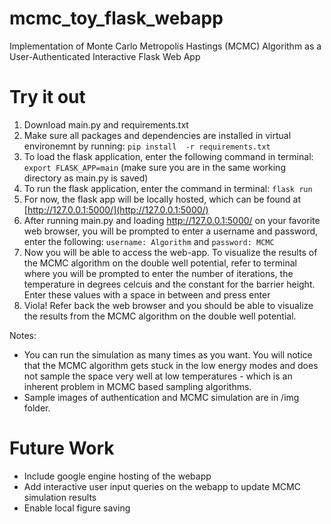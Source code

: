 # mcmc_toy_flask_webapp
Implementation of Monte Carlo Metropolis Hastings (MCMC) Algorithm as a User-Authenticated Interactive Flask Web App 

# Try it out
1) Download main.py and requirements.txt 
2) Make sure all packages and dependencies are installed in virtual environemnt by running: `pip install  -r requirements.txt `
3) To load the flask application, enter the following command in terminal: `export FLASK_APP=main` (make sure you are in the same working directory as main.py is saved)
4) To run the flask application, enter the command in terminal: `flask run`
5) For now, the flask app will be locally hosted, which can be found at [http://127.0.0.1:5000/](http://127.0.0.1:5000/)
6) After running main.py and loading http://127.0.0.1:5000/ on your favorite web browser, you will be prompted to enter a username and password, enter the following: `username: Algorithm` and `password: MCMC` 
7) Now you will be able to access the web-app. To visualize the results of the MCMC algorithm on the double well potential, refer to terminal where you will be prompted to enter the number of iterations, the temperature in degrees celcuis and the constant for the barrier height. Enter these values with a space in between and press enter
8) Viola! Refer back the web browser and you should be able to visualize the results from the MCMC algorithm on the double well potential. 

Notes:
- You can run the simulation as many times as you want. You will notice that the MCMC algorithm gets stuck in the low energy modes and does not sample the space very well at low temperatures - which is an inherent problem in MCMC based sampling algorithms. 
- Sample images of authentication and MCMC simulation are in /img folder.

# Future Work
- Include google engine hosting of the webapp
- Add interactive user input queries on the webapp to update MCMC simulation results 
- Enable local figure saving 
